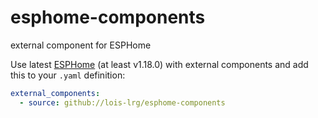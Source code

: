 # esphome-components
external component for ESPHome


Use latest [ESPHome](https://esphome.io/) (at least v1.18.0)
with external components and add this to your `.yaml` definition:

```yaml
external_components:
  - source: github://lois-lrg/esphome-components
```
